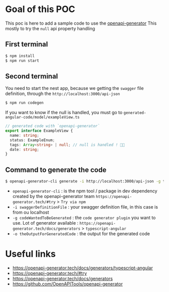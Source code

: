 # Goal of this POC

This poc is here to add a sample code to use the [openapi-generator](https://github.com/OpenAPITools/openapi-generator)
This mostly to try the `null` api property handling

## First terminal

```sh
$ npm install
$ npm run start
```

## Second terminal

You need to start the nest app, because we getting the `swagger` file definition, through the `http://localhost:3000/api-json`

```sh
$ npm run codegen
```

If you want to know if the null is handled, you must go to `generated-angular-code/model/exampleView.ts`

```typescript
// generated code with `openapi-generator`
export interface ExampleView {
  name: string;
  status: ExampleEnum;
  tags: Array<string> | null; // null is handled ! 🙌🙌
  date: string;
}
```

## Command to generate the code

```sh
$ openapi-generator-cli generate -i http://localhost:3000/api-json -g typescript-angular -o ./generated-angular-code/
```

- `openapi-generator-cli` : is the npm tool / package in dev dependency created by the openapi-generator team `https://openapi-generator.tech/#try` > `Try via npm`
- `-i swaggerDefinitionFile` : your swagger definition file, in this case is from ou localhost
- `-g codeWantedToBeGenerated` : the `code generator plugin` you want to use. Lot of generator available : `https://openapi-generator.tech/docs/generators` > `typescript-angular`
- `-o theOutputForGeneratedCode` : the output for the generated code

# Useful links

- https://openapi-generator.tech/docs/generators/typescript-angular
- https://openapi-generator.tech/#try
- https://openapi-generator.tech/docs/generators
- https://github.com/OpenAPITools/openapi-generator
